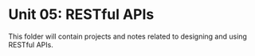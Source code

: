 # Unit 05: RESTful APIs

This folder will contain projects and notes related to designing and using RESTful APIs.
